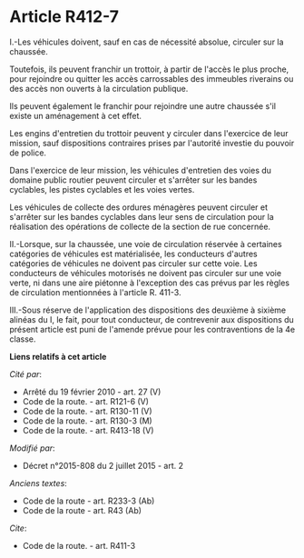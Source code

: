 # Article R412-7

I.-Les véhicules doivent, sauf en cas de nécessité absolue, circuler sur la chaussée. 

Toutefois, ils peuvent franchir un trottoir, à partir de l'accès le plus proche, pour rejoindre ou quitter les accès
carrossables des immeubles riverains ou des accès non ouverts à la circulation publique. 

Ils peuvent également le franchir pour rejoindre une autre chaussée s'il existe un aménagement à cet effet. 

Les engins d'entretien du trottoir peuvent y circuler dans l'exercice de leur mission, sauf dispositions contraires prises
par l'autorité investie du pouvoir de police. 

Dans l'exercice de leur mission, les véhicules d'entretien des voies du domaine public routier peuvent circuler et s'arrêter
sur les bandes cyclables, les pistes cyclables et les voies vertes. 

Les véhicules de collecte des ordures ménagères peuvent circuler et s'arrêter sur les bandes cyclables dans leur sens de
circulation pour la réalisation des opérations de collecte de la section de rue concernée. 

II.-Lorsque, sur la chaussée, une voie de circulation réservée à certaines catégories de véhicules est matérialisée, les
conducteurs d'autres catégories de véhicules ne doivent pas circuler sur cette voie. Les conducteurs de véhicules motorisés
ne doivent pas circuler sur une voie verte, ni dans une aire piétonne à l'exception des cas prévus par les règles de
circulation mentionnées à l'article R. 411-3. 

III.-Sous réserve de l'application des dispositions des deuxième à sixième alinéas du I, le fait, pour tout conducteur, de
contrevenir aux dispositions du présent article est puni de l'amende prévue pour les contraventions de la 4e classe.

**Liens relatifs à cet article**

_Cité par_:

  - Arrêté du 19 février 2010 - art. 27 (V)
  - Code de la route. - art. R121-6 (V)
  - Code de la route. - art. R130-11 (V)
  - Code de la route. - art. R130-3 (M)
  - Code de la route. - art. R413-18 (V)

_Modifié par_:

  - Décret n°2015-808 du 2 juillet 2015 - art. 2

_Anciens textes_:

  - Code de la route - art. R233-3 (Ab)
  - Code de la route - art. R43 (Ab)

_Cite_:

  - Code de la route. - art. R411-3
